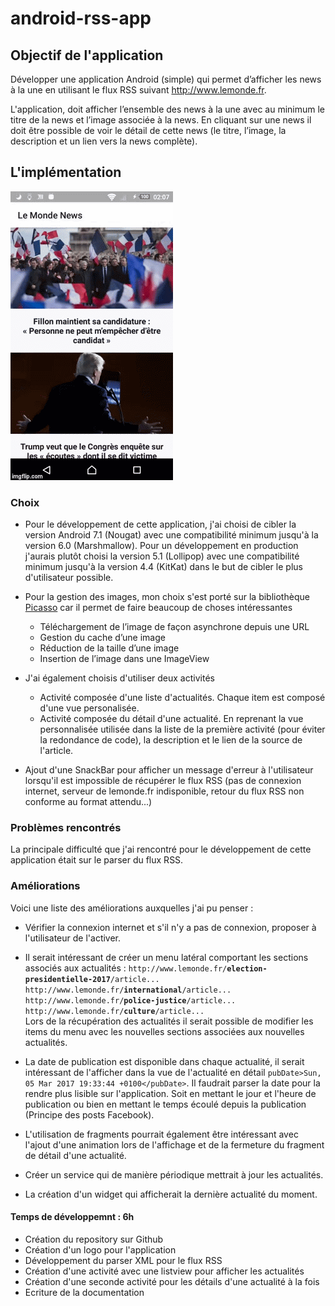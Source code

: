 # android-rss-app

## Objectif de l'application
Développer une application Android (simple) qui permet d’afficher les news à la une en utilisant le flux RSS suivant http://www.lemonde.fr.

L'application, doit afficher l’ensemble des news à la une avec au minimum le titre de la news et l’image associée à la news. En cliquant sur une news il doit être possible de voir le détail de cette news (le titre, l’image, la description et un lien vers la news complète).

## L'implémentation

![alt text](https://github.com/Quentin22/android-rss-app/blob/master/demo.gif)

### Choix
- Pour le développement de cette application, j'ai choisi de cibler la version Android 7.1 (Nougat) avec une compatibilité minimum jusqu'à la version 6.0 (Marshmallow). Pour un développement en production j'aurais plutôt choisi la version 5.1 (Lollipop) avec une compatibilité minimum jusqu'à la version 4.4 (KitKat) dans le but de cibler le plus d'utilisateur possible.

- Pour la gestion des images, mon choix s'est porté sur la bibliothèque [Picasso](http://square.github.io/picasso/) car il permet de faire beaucoup de choses intéressantes
  - Téléchargement de l’image de façon asynchrone depuis une URL
  - Gestion du cache d’une image
  - Réduction de la taille d’une image
  - Insertion de l’image dans une ImageView

- J'ai également choisis d'utiliser deux activités
  - Activité composée d'une liste d'actualités. Chaque item est composé d'une vue personalisée.
  - Activité composée du détail d'une actualité. En reprenant la vue personnalisée utilisée dans la liste de la première activité (pour éviter la redondance de code), la description et le lien de la source de l'article.
  
- Ajout d'une SnackBar pour afficher un message d'erreur à l'utilisateur lorsqu'il est impossible de récupérer le flux RSS (pas de connexion internet, serveur de lemonde.fr indisponible, retour du flux RSS non conforme au format attendu...)

### Problèmes rencontrés

La principale difficulté que j'ai rencontré pour le développement de cette application était sur le parser du flux RSS.

### Améliorations

Voici une liste des améliorations auxquelles j'ai pu penser :

- Vérifier la connexion internet et s'il n'y a pas de connexion, proposer à l'utilisateur de l'activer.

- Il serait intéressant de créer un menu latéral comportant les sections associés aux actualités :
`http://www.lemonde.fr/`**`election-presidentielle-2017`**`/article...
http://www.lemonde.fr/`**`international`**`/article...
http://www.lemonde.fr/`**`police-justice`**`/article...
http://www.lemonde.fr/`**`culture`**`/article...`<br />
Lors de la récupération des actualités il serait possible de modifier les items du menu avec les nouvelles sections associées aux nouvelles actualités.

- La date de publication est disponible dans chaque actualité, il serait intéressant de l'afficher dans la vue de l'actualité en détail
`pubDate>Sun, 05 Mar 2017 19:33:44 +0100</pubDate>`. Il faudrait parser la date pour la rendre plus lisible sur l'application. Soit en mettant le jour et l'heure de publication ou bien en mettant le temps écoulé depuis la publication (Principe des posts Facebook).

- L'utilisation de fragments pourrait également être intéressant avec l'ajout d'une animation lors de l'affichage et de la fermeture du fragment de détail d'une actualité.

- Créer un service qui de manière périodique mettrait à jour les actualités.

- La création d'un widget qui afficherait la dernière actualité du moment.


#### Temps de développemnt : 6h
- Création du repository sur Github
- Création d'un logo pour l'application
- Développement du parser XML pour le flux RSS
- Création d'une activité avec une listview pour afficher les actualités
- Création d'une seconde activité pour les détails d'une actualité à la fois
- Ecriture de la documentation
